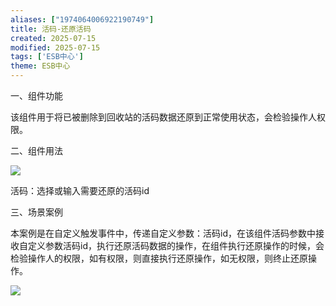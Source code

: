 ```yaml
---
aliases: ["1974064006922190749"]
title: 活码-还原活码
created: 2025-07-15
modified: 2025-07-15
tags: ['ESB中心']
theme: ESB中心
---
```


一、组件功能

该组件用于将已被删除到回收站的活码数据还原到正常使用状态，会检验操作人权限。

二、组件用法

![](ce3104271929f44b199a556361609157.jpg)

活码：选择或输入需要还原的活码id

三、场景案例

本案例是在自定义触发事件中，传递自定义参数：活码id，在该组件活码参数中接收自定义参数活码id，执行还原活码数据的操作，在组件执行还原操作的时候，会检验操作人的权限，如有权限，则直接执行还原操作，如无权限，则终止还原操作。

![](4f2f2888f43699cdda9043019920efb3.jpg)